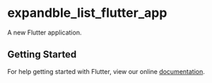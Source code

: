 # expandble_list_flutter_app

A new Flutter application.

## Getting Started

For help getting started with Flutter, view our online
[documentation](https://flutter.io/).
